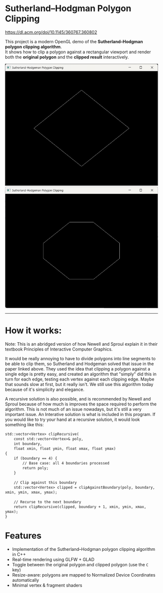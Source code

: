# Sutherland–Hodgman Polygon Clipping

https://dl.acm.org/doi/10.1145/360767.360802

This project is a modern OpenGL demo of the **Sutherland–Hodgman polygon clipping algorithm**.  
It shows how to clip a polygon against a rectangular viewport and render both the **original polygon** and the **clipped result** interactively.

![SC1](SC1.png)
![SC2](SC2.png)

---

# How it works:
Note: This is an abridged version of how Newell and Sproul explain it in their textbook Principles of Interactive Computer Graphics.

It would be really annoying to have to divide polygons into line segments to be able to clip them, so Sutherland and Hodgeman solved that issue in the paper linked above.
They used the idea that clipping a polygon against a single edge is pretty easy, and created an algorithm that "simply" did this in turn for each edge, testing each vertex against each clipping edge.
Maybe that sounds slow at first, but it really isn't. We still use this algorithm today because of it's simplicity and elegance.

A recursive solution is also possible, and is recommended by Newell and Sproul because of how much is improves the space required to perform the algorithm. This is not much of an issue nowadays, but it's still a very important issue. An Interative solution is what is included in this program. If you would like to try your hand at a recursive solution, it would look something like this:

```
std::vector<Vertex> clipRecursive(
    const std::vector<Vertex>& poly,
    int boundary,
    float xmin, float ymin, float xmax, float ymax)
{
    if (boundary == 4) {
        // Base case: all 4 boundaries processed
        return poly;
    }

    // Clip against this boundary
    std::vector<Vertex> clipped = clipAgainstBoundary(poly, boundary, xmin, ymin, xmax, ymax);

    // Recurse to the next boundary
    return clipRecursive(clipped, boundary + 1, xmin, ymin, xmax, ymax);
}
```

# Features
- Implementation of the Sutherland–Hodgman polygon clipping algorithm in C++  
- Real-time rendering using GLFW + GLAD  
- Toggle between the original polygon and clipped polygon (use the `C` key)  
- Resize-aware: polygons are mapped to Normalized Device Coordinates automatically  
- Minimal vertex & fragment shaders

